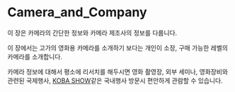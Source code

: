 # Camera\_and\_Company

이 장은 카메라의 간단한 정보와 카메라 제조사의 정보를 다룹니다.

이 장에서는 고가의 영화용 카메라를 소개하기 보다는 개인이 소장, 구매 가능한 레벨의 카메라를 소개합니다.

카메라 정보에 대해서 평소에 리서치를 해두시면 영화 촬영장, 외부 세미나, 영화장비와 관련된 국제행사, [KOBA SHOW](http://www.kobashow.com/kr/)같은 국내행사 방문시 편안하게 관람할 수 있습니다.

